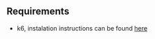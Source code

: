## Requirements
- k6, instalation instructions can be found [here](https://grafana.com/docs/k6/latest/set-up/install-k6/)